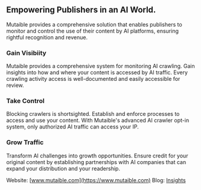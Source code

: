 ## Empowering Publishers in an AI World. 
Mutaible provides a comprehensive solution that enables publishers to monitor and control the use of their content by AI platforms, ensuring rightful recognition and revenue.

### Gain Visibiity
Mutaible provides a comprehensive system for monitoring AI crawling. Gain insights into how and where your content is accessed by AI traffic. Every crawling activity access is well-documented and easily accessible for review. 

### Take Control
Blocking crawlers is shortsighted. Establish and enforce processes to access and use your content. With Mutaible's advanced AI crawler opt-in system, only authorized AI traffic can access your IP.

### Grow Traffic
Transform AI challenges into growth opportunities. Ensure credit for your original content by establishing partnerships with AI companies that can expand your distribution and your readership. 

Website: [www.mutaible.com](https://www.mutaible.com)
Blog: [Insights](https://www.mutaible.com/insights)
